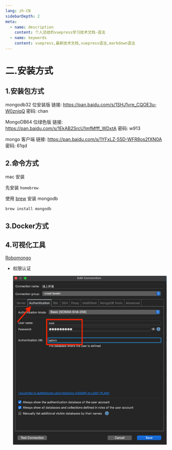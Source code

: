 ```yaml
---
lang: zh-CN
sidebarDepth: 2
meta:
  - name: description
    content: 个人总结的vuepress学习技术文档-语法
  - name: keywords
    content: vuepress,最新技术文档,vuepress语法,markdown语法
---
```


# 二.安装方式

## 1.安装包方式

mongodb32 位安装版 链接: https://pan.baidu.com/s/1SHJ1vre_CQOE3u-W0zniqQ 密码: chan

MongoDB64 位绿色版 链接: https://pan.baidu.com/s/1EkAB2SrcU1mfMfff_WDxtA 密码: w913

mongo 客户端 链接: https://pan.baidu.com/s/1YFxLZ-55D-WFR8os2fXN0A 密码: 61qd

## 2.命令方式

mac 安装

先安装 `homebrew`

使用 [brew](http://brew.sh/) 安装 mongodb

```sh
brew install mongodb
```

## 3.Docker方式

## 4.可视化工具

[Robomongo](https://robomongo.org)

- 权限认证

  ![](./1.png)
